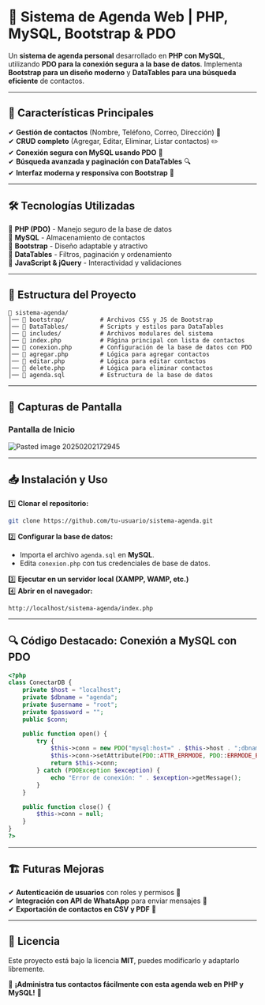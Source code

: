 # 📅 Sistema de Agenda Web | PHP, MySQL, Bootstrap & PDO  

Un **sistema de agenda personal** desarrollado en **PHP con MySQL**, utilizando **PDO para la conexión segura a la base de datos**. Implementa **Bootstrap para un diseño moderno** y **DataTables para una búsqueda eficiente** de contactos.  

---

## 🚀 Características Principales  
✔ **Gestión de contactos** (Nombre, Teléfono, Correo, Dirección) 📇  
✔ **CRUD completo** (Agregar, Editar, Eliminar, Listar contactos) ✏️  
✔ **Conexión segura con MySQL usando PDO** 🔐  
✔ **Búsqueda avanzada y paginación con DataTables** 🔍  
✔ **Interfaz moderna y responsiva con Bootstrap** 🎨  

---

## 🛠️ Tecnologías Utilizadas  
🔹 **PHP (PDO)** - Manejo seguro de la base de datos  
🔹 **MySQL** - Almacenamiento de contactos  
🔹 **Bootstrap** - Diseño adaptable y atractivo  
🔹 **DataTables** - Filtros, paginación y ordenamiento  
🔹 **JavaScript & jQuery** - Interactividad y validaciones  

---

## 📂 Estructura del Proyecto  
```
📂 sistema-agenda/
│── 📂 bootstrap/          # Archivos CSS y JS de Bootstrap  
│── 📂 DataTables/         # Scripts y estilos para DataTables  
│── 📂 includes/           # Archivos modulares del sistema  
│── 📜 index.php           # Página principal con lista de contactos  
│── 📜 conexion.php        # Configuración de la base de datos con PDO  
│── 📜 agregar.php         # Lógica para agregar contactos  
│── 📜 editar.php          # Lógica para editar contactos  
│── 📜 delete.php          # Lógica para eliminar contactos  
│── 📜 agenda.sql          # Estructura de la base de datos  
```

---
## 📸 Capturas de Pantalla

### Pantalla de Inicio
![Pasted image 20250202172945](https://github.com/user-attachments/assets/10c9fbf6-7474-484c-abfd-8f04a68c0eee)

---

## 📥 Instalación y Uso  
1️⃣ **Clonar el repositorio:**  
```bash
git clone https://github.com/tu-usuario/sistema-agenda.git
```
2️⃣ **Configurar la base de datos:**  
- Importa el archivo `agenda.sql` en **MySQL**.  
- Edita `conexion.php` con tus credenciales de base de datos.  

3️⃣ **Ejecutar en un servidor local (XAMPP, WAMP, etc.)**  
4️⃣ **Abrir en el navegador:**  
```
http://localhost/sistema-agenda/index.php
```

---

## 🔍 Código Destacado: Conexión a MySQL con PDO  
```php
<?php
class ConectarDB {
    private $host = "localhost";
    private $dbname = "agenda";
    private $username = "root";
    private $password = "";
    public $conn;

    public function open() {
        try {
            $this->conn = new PDO("mysql:host=" . $this->host . ";dbname=" . $this->dbname, $this->username, $this->password);
            $this->conn->setAttribute(PDO::ATTR_ERRMODE, PDO::ERRMODE_EXCEPTION);
            return $this->conn;
        } catch (PDOException $exception) {
            echo "Error de conexión: " . $exception->getMessage();
        }
    }

    public function close() {
        $this->conn = null;
    }
}
?>
```

---

## 🏗️ Futuras Mejoras  
✔ **Autenticación de usuarios** con roles y permisos 🔐  
✔ **Integración con API de WhatsApp** para enviar mensajes 📲  
✔ **Exportación de contactos en CSV y PDF** 📄  

---

## 📜 Licencia  
Este proyecto está bajo la licencia **MIT**, puedes modificarlo y adaptarlo libremente.  

📌 **¡Administra tus contactos fácilmente con esta agenda web en PHP y MySQL!** 🚀  
